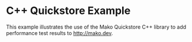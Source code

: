 # C++ Quickstore Example

This example illustrates the use of the Mako Quickstore C++ library to add
performance test results to http://mako.dev.
